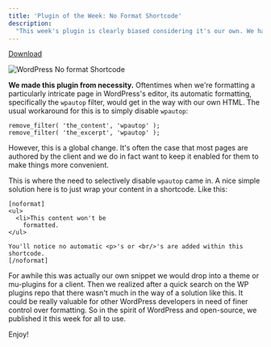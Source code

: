 ```yaml
---
title: 'Plugin of the Week: No Format Shortcode'
description:
  "This week's plugin is clearly biased considering it's our own. We had a flexible solution to a common problem with formatting in WordPress, and so we shared it with others."
---
```

<a href="https://wordpress.org/plugins/no-format-shortcode/">
  Download
</a>

<img
  src="https://img.ghunt.io/no-format-shortcode.png?fm=webp&width=1000"
  alt="WordPress No format Shortcode"
/>

**We made this plugin from necessity.** Oftentimes when we're formatting a particularly intricate page in WordPress's editor, its automatic formatting, specifically the `wpautop` filter, would get in the way with our own HTML. The usual workaround for this is to simply disable `wpautop`:

```
remove_filter( 'the_content', 'wpautop' );
remove_filter( 'the_excerpt', 'wpautop' );
```

However, this is a global change. It's often the case that most pages are authored by the client and we do in fact want to keep it enabled for them to make things more convenient.

This is where the need to selectively disable `wpautop` came in. A nice simple solution here is to just wrap your content in a shortcode. Like this:

```
[noformat]
<ul>
  <li>This content won't be
    formatted.
</ul>

You'll notice no automatic <p>'s or <br/>'s are added within this shortcode.
[/noformat]
```

For awhile this was actually our own snippet we would drop into a theme or mu-plugins for a client. Then we realized after a quick search on the WP plugins repo that there wasn't much in the way of a solution like this. It could be really valuable for other WordPress developers in need of finer control over formatting. So in the spirit of WordPress and open-source, we published it this week for all to use.

Enjoy!
